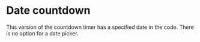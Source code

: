 # Date countdown

This version of the countdown timer has a specified date in the code. There is no option for a date picker.
